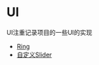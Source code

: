 # UI

UI注重记录项目的一些UI的实现

+ [Ring](https://github.com/winfredzen/iOS-Basic/tree/master/UI/CALayerRing)
+ [自定义Slider](https://github.com/winfredzen/iOS-Basic/tree/master/UI/CustomSlider)

